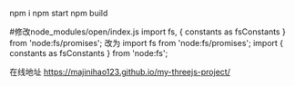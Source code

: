 npm i
npm start
npm build

#修改node_modules/open/index.js 
import fs, { constants as fsConstants } from 'node:fs/promises';
改为
import fs from 'node:fs/promises';
import { constants as fsConstants } from 'node:fs';


在线地址
https://majinihao123.github.io/my-threejs-project/